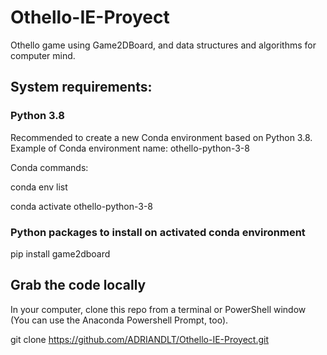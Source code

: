 # Othello-IE-Proyect

Othello game using Game2DBoard, and data structures and algorithms for computer mind. 

## System requirements:

### Python 3.8

Recommended to create a new Conda environment based on Python 3.8. Example of Conda environment name: othello-python-3-8

Conda commands:

conda env list

conda activate othello-python-3-8

### Python packages to install on activated conda environment

pip install game2dboard

## Grab the code locally

In your computer, clone this repo from a terminal or PowerShell window (You can use the Anaconda Powershell Prompt, too).

git clone https://github.com/ADRIANDLT/Othello-IE-Proyect.git
